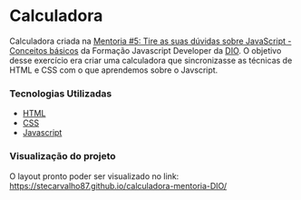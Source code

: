 # Calculadora

Calculadora criada na [Mentoria #5: Tire as suas dúvidas sobre JavaScript - Conceitos básicos](https://www.youtube.com/watch?v=NRfn_y7mSl0) da Formação Javascript Developer da [DIO](https://web.dio.me/). O objetivo desse exercício era criar uma calculadora que sincronizasse as técnicas de HTML e CSS com o que aprendemos sobre o Javscript.


### Tecnologias Utilizadas

* [HTML](https://developer.mozilla.org/pt-BR/docs/Web/HTML/Element)
* [CSS](https://developer.mozilla.org/pt-BR/docs/Web/CSS)
* [Javascript](https://developer.mozilla.org/pt-BR/docs/Learn/Getting_started_with_the_web)

### Visualização do projeto

O layout pronto poder ser visualizado no link: https://stecarvalho87.github.io/calculadora-mentoria-DIO/
